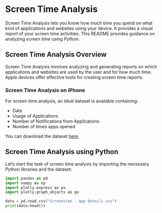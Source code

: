 # Screen Time Analysis

Screen Time Analysis lets you know how much time you spend on what kind of applications and websites using your device. It provides a visual report of your screen time activities. This README provides guidance on analyzing screen time using Python.

## Screen Time Analysis Overview

Screen Time Analysis involves analyzing and generating reports on which applications and websites are used by the user and for how much time. Apple devices offer effective tools for creating screen time reports.

### Screen Time Analysis on iPhone

For screen time analysis, an ideal dataset is available containing:

- Date
- Usage of Applications
- Number of Notifications from Applications
- Number of times apps opened

You can download the dataset [here](link_to_dataset).

## Screen Time Analysis using Python

Let’s start the task of screen time analysis by importing the necessary Python libraries and the dataset:

```python
import pandas as pd
import numpy as np
import plotly.express as px
import plotly.graph_objects as go

data = pd.read_csv("Screentime - App Details.csv")
print(data.head())
